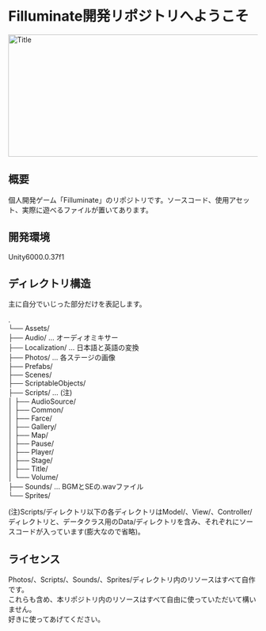 # Filluminate開発リポジトリへようこそ
<img width="748" height="247" alt="Title" src="https://github.com/user-attachments/assets/510b343b-cc9b-4769-944e-1174ddfadaa1" />

## 概要
個人開発ゲーム「Filluminate」のリポジトリです。ソースコード、使用アセット、実際に遊べるファイルが置いてあります。

## 開発環境
Unity6000.0.37f1

## ディレクトリ構造
主に自分でいじった部分だけを表記します。

.  
└── Assets/  
    ├── Audio/ ... オーディオミキサー  
    ├── Localization/ ... 日本語と英語の変換  
    ├── Photos/ ... 各ステージの画像  
    ├── Prefabs/  
    ├── Scenes/  
    ├── ScriptableObjects/  
    ├── Scripts/ ... (注)  
    │   ├── AudioSource/  
    │   ├── Common/  
    │   ├── Farce/  
    │   ├── Gallery/  
    │   ├── Map/  
    │   ├── Pause/  
    │   ├── Player/  
    │   ├── Stage/  
    │   ├── Title/  
    │   └── Volume/  
    ├── Sounds/ ... BGMとSEの.wavファイル  
    └── Sprites/  

(注)Scripts/ディレクトリ以下の各ディレクトリはModel/、View/、Controller/ディレクトリと、データクラス用のData/ディレクトリを含み、それぞれにソースコードが入っています(膨大なので省略)。  

## ライセンス
Photos/、Scripts/、Sounds/、Sprites/ディレクトリ内のリソースはすべて自作です。  
これらも含め、本リポジトリ内のリソースはすべて自由に使っていただいて構いません。  
好きに使ってあげてください。  

